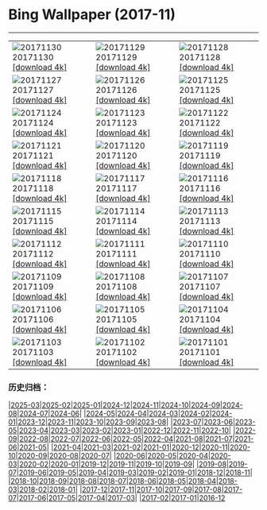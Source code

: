 # Bing Wallpaper (2017-11)
**************

<table><tr><td><img src="https://www.bing.com/az/hprichbg/rb/Piraputanga_EN-US15054048303_1920x1080.jpg" alt="20171130"> 20171130 <a href="https://www.bing.com/az/hprichbg/rb/Piraputanga_EN-US15054048303_UHD.jpg">[download 4k]</a></td><td><img src="https://www.bing.com/az/hprichbg/rb/LAUnionStation_EN-US9199909903_1920x1080.jpg" alt="20171129"> 20171129 <a href="https://www.bing.com/az/hprichbg/rb/LAUnionStation_EN-US9199909903_UHD.jpg">[download 4k]</a></td><td><img src="https://www.bing.com/az/hprichbg/rb/RiceLights_EN-US9205510065_1920x1080.jpg" alt="20171128"> 20171128 <a href="https://www.bing.com/az/hprichbg/rb/RiceLights_EN-US9205510065_UHD.jpg">[download 4k]</a></td></tr><tr><td><img src="https://www.bing.com/az/hprichbg/rb/BFBadger_EN-US10164748033_1920x1080.jpg" alt="20171127"> 20171127 <a href="https://www.bing.com/az/hprichbg/rb/BFBadger_EN-US10164748033_UHD.jpg">[download 4k]</a></td><td><img src="https://www.bing.com/az/hprichbg/rb/RRCNCA_EN-US9010154204_1920x1080.jpg" alt="20171126"> 20171126 <a href="https://www.bing.com/az/hprichbg/rb/RRCNCA_EN-US9010154204_UHD.jpg">[download 4k]</a></td><td><img src="https://www.bing.com/az/hprichbg/rb/RhoneRiverDusk_EN-US9143412025_1920x1080.jpg" alt="20171125"> 20171125 <a href="https://www.bing.com/az/hprichbg/rb/RhoneRiverDusk_EN-US9143412025_UHD.jpg">[download 4k]</a></td></tr><tr><td><img src="https://www.bing.com/az/hprichbg/rb/KatenaLuminarium_EN-US12074286571_1920x1080.jpg" alt="20171124"> 20171124 <a href="https://www.bing.com/az/hprichbg/rb/KatenaLuminarium_EN-US12074286571_UHD.jpg">[download 4k]</a></td><td><img src="https://www.bing.com/az/hprichbg/rb/TurkeyTail_EN-US10651209781_1920x1080.jpg" alt="20171123"> 20171123 <a href="https://www.bing.com/az/hprichbg/rb/TurkeyTail_EN-US10651209781_UHD.jpg">[download 4k]</a></td><td><img src="https://www.bing.com/az/hprichbg/rb/PowysCounty_EN-US11748646877_1920x1080.jpg" alt="20171122"> 20171122 <a href="https://www.bing.com/az/hprichbg/rb/PowysCounty_EN-US11748646877_UHD.jpg">[download 4k]</a></td></tr><tr><td><img src="https://www.bing.com/az/hprichbg/rb/PupsPlayGalapagos_EN-US8850145565_1920x1080.jpg" alt="20171121"> 20171121 <a href="https://www.bing.com/az/hprichbg/rb/PupsPlayGalapagos_EN-US8850145565_UHD.jpg">[download 4k]</a></td><td><img src="https://www.bing.com/az/hprichbg/rb/ChildrenofEarth_EN-US11097669458_1920x1080.jpg" alt="20171120"> 20171120 <a href="https://www.bing.com/az/hprichbg/rb/ChildrenofEarth_EN-US11097669458_UHD.jpg">[download 4k]</a></td><td><img src="https://www.bing.com/az/hprichbg/rb/HeadwatersWilderness_EN-US9635954803_1920x1080.jpg" alt="20171119"> 20171119 <a href="https://www.bing.com/az/hprichbg/rb/HeadwatersWilderness_EN-US9635954803_UHD.jpg">[download 4k]</a></td></tr><tr><td><img src="https://www.bing.com/az/hprichbg/rb/GranParadisoNP_EN-US11803196014_1920x1080.jpg" alt="20171118"> 20171118 <a href="https://www.bing.com/az/hprichbg/rb/GranParadisoNP_EN-US11803196014_UHD.jpg">[download 4k]</a></td><td><img src="https://www.bing.com/az/hprichbg/rb/RoyalAlcazars_EN-US13378849776_1920x1080.jpg" alt="20171117"> 20171117 <a href="https://www.bing.com/az/hprichbg/rb/RoyalAlcazars_EN-US13378849776_UHD.jpg">[download 4k]</a></td><td><img src="https://www.bing.com/az/hprichbg/rb/CorongBeachDrone_EN-US12754210743_1920x1080.jpg" alt="20171116"> 20171116 <a href="https://www.bing.com/az/hprichbg/rb/CorongBeachDrone_EN-US12754210743_UHD.jpg">[download 4k]</a></td></tr><tr><td><img src="https://www.bing.com/az/hprichbg/rb/OlivesTunisia_EN-US12251908561_1920x1080.jpg" alt="20171115"> 20171115 <a href="https://www.bing.com/az/hprichbg/rb/OlivesTunisia_EN-US12251908561_UHD.jpg">[download 4k]</a></td><td><img src="https://www.bing.com/az/hprichbg/rb/RosendaleTrestle_EN-US10115503783_1920x1080.jpg" alt="20171114"> 20171114 <a href="https://www.bing.com/az/hprichbg/rb/RosendaleTrestle_EN-US10115503783_UHD.jpg">[download 4k]</a></td><td><img src="https://www.bing.com/az/hprichbg/rb/PlanetariumBibliotheca_EN-US12150844356_1920x1080.jpg" alt="20171113"> 20171113 <a href="https://www.bing.com/az/hprichbg/rb/PlanetariumBibliotheca_EN-US12150844356_UHD.jpg">[download 4k]</a></td></tr><tr><td><img src="https://www.bing.com/az/hprichbg/rb/SecretaryHunt_EN-US11569265072_1920x1080.jpg" alt="20171112"> 20171112 <a href="https://www.bing.com/az/hprichbg/rb/SecretaryHunt_EN-US11569265072_UHD.jpg">[download 4k]</a></td><td><img src="https://www.bing.com/az/hprichbg/rb/VDFlagsNYC_EN-US9994291671_1920x1080.jpg" alt="20171111"> 20171111 <a href="https://www.bing.com/az/hprichbg/rb/VDFlagsNYC_EN-US9994291671_UHD.jpg">[download 4k]</a></td><td><img src="https://www.bing.com/az/hprichbg/rb/MudstoneBadlands_EN-US8474724583_1920x1080.jpg" alt="20171110"> 20171110 <a href="https://www.bing.com/az/hprichbg/rb/MudstoneBadlands_EN-US8474724583_UHD.jpg">[download 4k]</a></td></tr><tr><td><img src="https://www.bing.com/az/hprichbg/rb/HeronIslandShark_EN-US12565902939_1920x1080.jpg" alt="20171109"> 20171109 <a href="https://www.bing.com/az/hprichbg/rb/HeronIslandShark_EN-US12565902939_UHD.jpg">[download 4k]</a></td><td><img src="https://www.bing.com/az/hprichbg/rb/PointArenaLH_EN-US10512756450_1920x1080.jpg" alt="20171108"> 20171108 <a href="https://www.bing.com/az/hprichbg/rb/PointArenaLH_EN-US10512756450_UHD.jpg">[download 4k]</a></td><td><img src="https://www.bing.com/az/hprichbg/rb/CRGFerns_EN-US6132839947_1920x1080.jpg" alt="20171107"> 20171107 <a href="https://www.bing.com/az/hprichbg/rb/CRGFerns_EN-US6132839947_UHD.jpg">[download 4k]</a></td></tr><tr><td><img src="https://www.bing.com/az/hprichbg/rb/BudaCastle_EN-US8485958447_1920x1080.jpg" alt="20171106"> 20171106 <a href="https://www.bing.com/az/hprichbg/rb/BudaCastle_EN-US8485958447_UHD.jpg">[download 4k]</a></td><td><img src="https://www.bing.com/az/hprichbg/rb/FoucaultPendulum_EN-US9807228543_1920x1080.jpg" alt="20171105"> 20171105 <a href="https://www.bing.com/az/hprichbg/rb/FoucaultPendulum_EN-US9807228543_UHD.jpg">[download 4k]</a></td><td><img src="https://www.bing.com/az/hprichbg/rb/PrusikPeak_EN-US11656136546_1920x1080.jpg" alt="20171104"> 20171104 <a href="https://www.bing.com/az/hprichbg/rb/PrusikPeak_EN-US11656136546_UHD.jpg">[download 4k]</a></td></tr><tr><td><img src="https://www.bing.com/az/hprichbg/rb/TaProhm_EN-US10906968982_1920x1080.jpg" alt="20171103"> 20171103 <a href="https://www.bing.com/az/hprichbg/rb/TaProhm_EN-US10906968982_UHD.jpg">[download 4k]</a></td><td><img src="https://www.bing.com/az/hprichbg/rb/ShanwangpingKarst_EN-US5360258756_1920x1080.jpg" alt="20171102"> 20171102 <a href="https://www.bing.com/az/hprichbg/rb/ShanwangpingKarst_EN-US5360258756_UHD.jpg">[download 4k]</a></td><td><img src="https://www.bing.com/az/hprichbg/rb/Uummannaq_EN-US13029708316_1920x1080.jpg" alt="20171101"> 20171101 <a href="https://www.bing.com/az/hprichbg/rb/Uummannaq_EN-US13029708316_UHD.jpg">[download 4k]</a></td></tr></table>

### 历史归档：

|[2025-03](/../2025-03/2025-03.md)|[2025-02](/../2025-02/2025-02.md)|[2025-01](/../2025-01/2025-01.md)|[2024-12](/../2024-12/2024-12.md)|[2024-11](/../2024-11/2024-11.md)|[2024-10](/../2024-10/2024-10.md)|[2024-09](/../2024-09/2024-09.md)|[2024-08](/../2024-08/2024-08.md)|[2024-07](/../2024-07/2024-07.md)|[2024-06](/../2024-06/2024-06.md)|
|[2024-05](/../2024-05/2024-05.md)|[2024-04](/../2024-04/2024-04.md)|[2024-03](/../2024-03/2024-03.md)|[2024-02](/../2024-02/2024-02.md)|[2024-01](/../2024-01/2024-01.md)|[2023-12](/../2023-12/2023-12.md)|[2023-11](/../2023-11/2023-11.md)|[2023-10](/../2023-10/2023-10.md)|[2023-09](/../2023-09/2023-09.md)|[2023-08](/../2023-08/2023-08.md)|
|[2023-07](/../2023-07/2023-07.md)|[2023-06](/../2023-06/2023-06.md)|[2023-05](/../2023-05/2023-05.md)|[2023-04](/../2023-04/2023-04.md)|[2023-03](/../2023-03/2023-03.md)|[2023-02](/../2023-02/2023-02.md)|[2023-01](/../2023-01/2023-01.md)|[2022-12](/../2022-12/2022-12.md)|[2022-11](/../2022-11/2022-11.md)|[2022-10](/../2022-10/2022-10.md)|
|[2022-09](/../2022-09/2022-09.md)|[2022-08](/../2022-08/2022-08.md)|[2022-07](/../2022-07/2022-07.md)|[2022-06](/../2022-06/2022-06.md)|[2022-05](/../2022-05/2022-05.md)|[2022-04](/../2022-04/2022-04.md)|[2021-08](/../2021-08/2021-08.md)|[2021-07](/../2021-07/2021-07.md)|[2021-06](/../2021-06/2021-06.md)|[2021-05](/../2021-05/2021-05.md)|
|[2021-04](/../2021-04/2021-04.md)|[2021-03](/../2021-03/2021-03.md)|[2021-02](/../2021-02/2021-02.md)|[2021-01](/../2021-01/2021-01.md)|[2020-12](/../2020-12/2020-12.md)|[2020-11](/../2020-11/2020-11.md)|[2020-10](/../2020-10/2020-10.md)|[2020-09](/../2020-09/2020-09.md)|[2020-08](/../2020-08/2020-08.md)|[2020-07](/../2020-07/2020-07.md)|
|[2020-06](/../2020-06/2020-06.md)|[2020-05](/../2020-05/2020-05.md)|[2020-04](/../2020-04/2020-04.md)|[2020-03](/../2020-03/2020-03.md)|[2020-02](/../2020-02/2020-02.md)|[2020-01](/../2020-01/2020-01.md)|[2019-12](/../2019-12/2019-12.md)|[2019-11](/../2019-11/2019-11.md)|[2019-10](/../2019-10/2019-10.md)|[2019-09](/../2019-09/2019-09.md)|
|[2019-08](/../2019-08/2019-08.md)|[2019-07](/../2019-07/2019-07.md)|[2019-06](/../2019-06/2019-06.md)|[2019-05](/../2019-05/2019-05.md)|[2019-04](/../2019-04/2019-04.md)|[2019-03](/../2019-03/2019-03.md)|[2019-02](/../2019-02/2019-02.md)|[2019-01](/../2019-01/2019-01.md)|[2018-12](/../2018-12/2018-12.md)|[2018-11](/../2018-11/2018-11.md)|
|[2018-10](/../2018-10/2018-10.md)|[2018-09](/../2018-09/2018-09.md)|[2018-08](/../2018-08/2018-08.md)|[2018-07](/../2018-07/2018-07.md)|[2018-06](/../2018-06/2018-06.md)|[2018-05](/../2018-05/2018-05.md)|[2018-04](/../2018-04/2018-04.md)|[2018-03](/../2018-03/2018-03.md)|[2018-02](/../2018-02/2018-02.md)|[2018-01](/../2018-01/2018-01.md)|
|[2017-12](/../2017-12/2017-12.md)|[2017-11](/2017-11.md)|[2017-10](/../2017-10/2017-10.md)|[2017-09](/../2017-09/2017-09.md)|[2017-08](/../2017-08/2017-08.md)|[2017-07](/../2017-07/2017-07.md)|[2017-06](/../2017-06/2017-06.md)|[2017-05](/../2017-05/2017-05.md)|[2017-04](/../2017-04/2017-04.md)|[2017-03](/../2017-03/2017-03.md)|
|[2017-02](/../2017-02/2017-02.md)|[2017-01](/../2017-01/2017-01.md)|[2016-12](/../2016-12/2016-12.md)